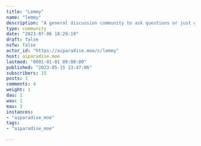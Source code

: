 ```yaml
---
title: "Lemmy" 
name: "lemmy"
description: "A general discussion community to ask questions or just general discussions "
type: community
date: "2023-07-06 18:29:19"
draft: false
nsfw: false
actor_id: "https://aiparadise.moe/c/lemmy"
host: aiparadise.moe
lastmod: "0001-01-01 00:00:00"
published: "2023-05-15 13:47:06"
subscribers: 15
posts: 1
comments: 4
weight: 1
dau: 1
wau: 1
mau: 3
instances:
- "aiparadise_moe"
tags: 
- "aiparadise_moe"

---
```

